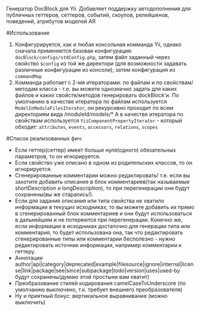 Генератор DocBlock для Yii. Добавляет поддержку автодополнения для
публичных геттеров, сеттеров, событий, скоупов, релейшенов, поведений, атрибутов моделей AR

#Использование

1) Конфигурируется, как и любая консольная комманда Yii, однако сначала применяется базовая конфигурация:
`docBlock/configs/stdConfig.php`, затем файл заданный через свойство `$config` из той же директори
(для возможности задавать различные конфигурации из консоли), затем конфигурация из `commandMap`
2) Комманда работает с 2-мя итераторами: по файлам и по свойствам/методам класса - т.е. вы можете однозначно задать
для каких файлов и каких свойств/методов генерировать dockBlock'и.
По умолчанию в качестве итератора по файлам используется `ModelInModuleFilesIterator`,
он рекурсивно проходит по всем директориям вида /moduleId/models/*
А в качестве итератора по свойствам используется `YiiComponentPropertyIterator` - который обходит:
`attributes`, `events`, `accessors`, `relations`, `scopes`

#Список реализованных фич:

- Если геттер(сеттер) имеет больше нуля(одного) обязательных параметров, то он игнорируется.
- Если свойство уже описано в одном из родительских классов, то он игнорируется.
- Сгенерированные комментарии можно редактировать! т.е. если вы захотите добавить описание в блок
комментариев(так называемые shortDescription и longDescription), то при перегенерации они будут
сохранены(вы же старались!).
- Если для задания описания или типа свойства не хватило информации в текущих исходниках,
то вы можете добавить их прямо в сгенерированный блок комментариев и они будут использоваться в дальнейшем
и не потеряются при перегенерации. Конечно же, если информации в исходниках достаточно для генерации
типа или комментария, то будет использована она, так что редактировать сгенерированные типы или
комментарии бесполезно - нужно редактировать источник информации, например комментарии к геттеру.
- Аннотации author|api|category|deprecated|example|filesource|ignore|internal|license|link|package|see|since|subpackage|todo|version|uses|used-by
будут сохранены(думаю этой простыни вам хватит)
- Преобразование стилей кодирования camelCaseToUnderscore (по умолчанию выключено, т.к. требует внешнего преобразователя)
- Ну и приятный бонус: вертикальное выравнивание (можно выключить)
